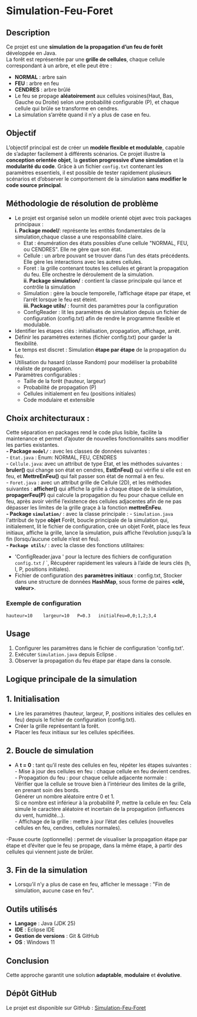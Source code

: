 # Simulation-Feu-Foret
## Description
Ce projet est une **simulation de la propagation d’un feu de forêt** développée en Java.  
La forêt est représentée par une **grille de cellules**, chaque cellule correspondant à un arbre, et elle peut être :
-  **NORMAL** : arbre sain  
- **FEU** : arbre en feu  
- **CENDRES** : arbre brûlé
- Le feu se propage **aléatoirement** aux cellules voisines(Haut, Bas, Gauche ou Droite) selon une probabilité configurable (P), et chaque cellule qui brûle se transforme en cendres.
- La simulation s’arrête quand il n’y a plus de case en feu.
## Objectif 
L’objectif principal est de créer un **modèle flexible et modulable**, capable de s’adapter facilement à différents scénarios. Ce projet illustre la **conception orientée objet**, la **gestion progressive d’une simulation** et la **modularité du code**.
Grâce à un fichier `config.txt` contenant les paramètres essentiels, il est possible de tester rapidement plusieurs scénarios et d’observer le comportement de la simulation **sans modifier le code source principal**.

## Méthodologie de résolution de problème
- Le projet est organisé selon un modèle orienté objet avec trois packages principaux : <br>
  **i. Package model/**: représente les entités fondamentales de la simulation,chaque classe a une responsabilité claire. <br>
     - Etat : énumération des états possibles d’une cellule "NORMAL, FEU, ou CENDRES". Elle ne gère que son état.<br>
     - Cellule : un arbre pouvant se trouver dans l’un des états précédents. Elle gère les interactions avec les autres cellules.<br>
     -  Foret : la grille contenant toutes les cellules et gérant la propagation du feu. Elle orchestre le déroulement de la simulation.<br>
 **ii. Package simulation/** : contient la classe principale qui lance et contrôle la simulation<br>
    - Simulation : gère la boucle temporelle, l’affichage étape par étape, et l’arrêt lorsque le feu est éteint.<br>
**iii. Package utils/** : fournit des paramètres  pour la configuration<br>
   - ConfigReader : lit les paramètres de simulation depuis un fichier de configuration (config.txt) afin de rendre le programme flexible et modulable.<br>
- Identifier les étapes clés : initialisation, propagation, affichage, arrêt.
- Définir les paramètres externes (fichier config.txt) pour garder la flexibilité.
- Le temps est discret : Simulation **étape par étape** de la propagation du feu.
- Utilisation du hasard (classe Random) pour modéliser la probabilité réaliste de propagation.
- Paramètres configurables :  
  - Taille de la forêt (hauteur, largeur)   
  - Probabilité de propagation  (P)
  - Cellules initialement en feu  (positions initiales)
  - Code modulaire et extensible
## Choix architecturaux : 
Cette séparation en packages rend le code plus lisible, facilite la maintenance et permet d’ajouter de nouvelles fonctionnalités sans modifier les parties existantes. <br>
**- Package `model/`** : avec les classes de données suivantes : <br>
    - `Etat.java` : Enum: NORMAL, FEU, CENDRES <br>
    - `Cellule.java`: avec un attribut  de type Etat, et les méthodes suivantes : **bruler()** qui change son état en cendres, **EstEnFeu()** qui vérifie si elle est en feu, et **MettreEnFeu()** qui fait passer son état de normal à en feu.<br>
    - `Foret.java` : avec un attribut grille de Cellule (2D), et les méthodes suivantes : **afficher()** qui affiche la grille à chaque étape de la simulation, **propagerFeu(P)** qui calcule la propagation du feu pour chaque cellule en feu, après avoir vérifié l’existence des cellules adjacentes afin de ne pas dépasser les limites de la grille graçe à la fonction **mettreEnFeu**. <br>
**- Package `simulation/`** : avec la classe principale :
     - `Simulation.java`  l'attribut de type **objet** Forêt, boucle principale de la simulation qui, initialement, lit le fichier de configuration, crée un objet Forêt, place les feux initiaux, affiche la grille, lance la simulation, puis affiche l’évolution jusqu’à la fin (lorsqu’aucune cellule n’est en feu). <br>
**- `Package utils/`** : avec la classe des fonctions utilitaires: <br>
   - 'ConfigReader.java ' pour la lecture des fichiers de configuration  `config.txt` / `, Récupérer rapidement les valeurs à l’aide de leurs clés (h, l, P, positions initiales). <br>
- Fichier de configuration des **paramètres initiaux** : config.txt, Stocker dans une structure de données **HashMap**, sous forme de paires **<clé, valeur>**.
 ### Exemple de configuration
`
hauteur=10   
largeur=10  
P=0.3  
initialFeu=0,0;1,2;3,4  
`
## Usage
1. Configurer les paramètres dans le fichier de configuration 'config.txt'.  
2. Exécuter `Simulation.java` depuis Eclipse .  
3. Observer la propagation du feu étape par étape dans la console.

## Logique principale de la simulation
## 1. Initialisation
- Lire les paramètres (hauteur, largeur, P, positions initiales des cellules en feu) depuis le fichier de configuration          (config.txt).
- Créer la grille représentant la forêt.
- Placer les feux initiaux sur les cellules spécifiées.
## 2. Boucle de simulation
- A **t = 0** : tant qu’il reste des cellules en feu, répéter les étapes suivantes : <br>
                - Mise à jour des cellules en feu : chaque cellule en feu devient cendres.<br>
                - Propagation du feu : pour chaque cellule adjacente normale :<br>
                    Vérifier que la cellule se trouve bien à l’intérieur des limites de la grille, en prenant soin des bords.<br>
                    Générer un nombre aléatoire entre 0 et 1.<br>
                    Si ce nombre est inférieur à la probabilité P, mettre la cellule en feu: Cela simule le caractère                             aléatoire et incertain de la propagation (influences du vent, humidité…).<br>
                - Affichage de la grille : mettre à jour l’état des cellules (nouvelles cellules en feu, cendres, cellules                               normales).<br>

-Pause courte (optionnelle) : permet de visualiser la propagation étape par étape et d’éviter que le feu se propage, dans la même étape, à partir des cellules qui viennent juste de brûler.<br>

## 3. Fin de la simulation
- Lorsqu’il n’y a plus de case en feu, afficher le message : "Fin de simulation, aucune case en feu".
## Outils utilisés
- **Langage** : Java (JDK 25)  
- **IDE** : Eclipse IDE  
- **Gestion de versions** : Git & GitHub  
- **OS** : Windows 11

## Conclusion
Cette approche garantit une solution **adaptable**, **modulaire** et **évolutive**.

## Dépôt GitHub
Le projet est disponible sur GitHub : [Simulation-Feu-Foret](https://github.com/Saki98-gif/Simulation-Feu-For-t)
